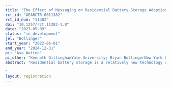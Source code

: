 ```yaml
---
title: "The Effect of Messaging on Residential Battery Storage Adoption"
rct_id: "AEARCTR-0011382"
rct_id_num: "11382"
doi: "10.1257/rct.11382-1.0"
date: "2023-05-09"
status: "in_development"
jel: "Bollinger"
start_year: "2022-06-01"
end_year: "2024-12-31"
pi: "Asa Watten"
pi_other: "Kenneth GillinghamYale University; Bryan BollingerNew York University"
abstract: "Residential battery storage is a relatively new technology and little is known about the motivations of potential adopters. This study analyzes the effects of messaging used in community battery storage campaigns (PowerSmart campaigns) in Connecticut. Town governments in Connecticut who have agreed to participate in a PowerSmart program are randomly assigned to “self-sufficiency” or “fossil-fuel-free” messaging as a part of a PowerSmart campaign in their town or to serve as a control.
"
layout: registration
---
```


